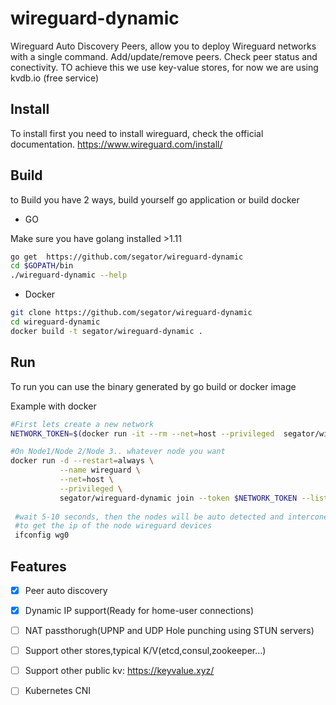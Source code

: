 # wireguard-dynamic
Wireguard Auto Discovery Peers, allow you to deploy Wireguard networks with a single command.
Add/update/remove peers.
Check peer status and conectivity.
TO achieve this we use key-value stores, for now we are using kvdb.io (free service)

## Install
To install first you need to  install wireguard, check the official documentation.
https://www.wireguard.com/install/

## Build
to Build you have 2 ways, build yourself go application or build docker

* GO

Make sure you have golang installed >1.11
```bash
go get  https://github.com/segator/wireguard-dynamic
cd $GOPATH/bin
./wireguard-dynamic --help
```

* Docker

```bash
git clone https://github.com/segator/wireguard-dynamic
cd wireguard-dynamic
docker build -t segator/wireguard-dynamic . 
```

## Run
To run you can use the binary generated by go build or docker image

Example with docker
```bash
#First lets create a new network
NETWORK_TOKEN=$(docker run -it --rm --net=host --privileged  segator/wireguard-dynamic init)

#On Node1/Node 2/Node 3.. whatever node you want
docker run -d --restart=always \
           --name wireguard \
           --net=host \
           --privileged \
           segator/wireguard-dynamic join --token $NETWORK_TOKEN --listen-port 31111
           
 #wait 5-10 seconds, then the nodes will be auto detected and interconected.
 #to get the ip of the node wireguard devices
 ifconfig wg0
```

## Features
* [X] Peer auto discovery
* [X] Dynamic IP support(Ready for home-user connections)
* [ ] NAT passthorugh(UPNP and UDP Hole punching using STUN servers)
* [ ] Support other stores,typical K/V(etcd,consul,zookeeper...)
* [ ] Support other public kv: https://keyvalue.xyz/
* [ ] Kubernetes CNI


